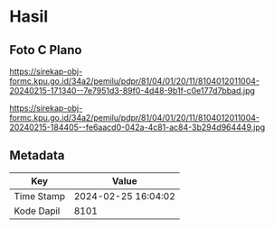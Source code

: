 # Hasil

## Foto C Plano

https://sirekap-obj-formc.kpu.go.id/34a2/pemilu/pdpr/81/04/01/20/11/8104012011004-20240215-171340--7e7951d3-89f0-4d48-9b1f-c0e177d7bbad.jpg

https://sirekap-obj-formc.kpu.go.id/34a2/pemilu/pdpr/81/04/01/20/11/8104012011004-20240215-184405--fe6aacd0-042a-4c81-ac84-3b294d964449.jpg


## Metadata

| Key        | Value               |
| ---------- | ------------------- |
| Time Stamp | 2024-02-25 16:04:02 |
| Kode Dapil | 8101                |



